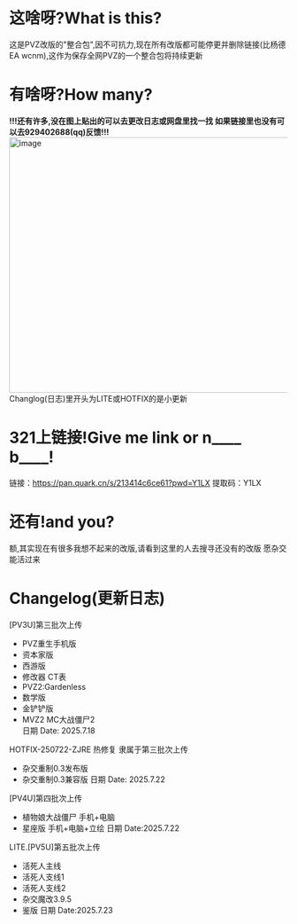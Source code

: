 # 这啥呀?What is this?
这是PVZ改版的"整合包",因不可抗力,现在所有改版都可能停更并删除链接(比杨德EA wcnm),这作为保存全网PVZ的一个整合包将持续更新<br />
# 有啥呀?How many?
**!!!还有许多,没在图上贴出的可以去更改日志或网盘里找一找 如果链接里也没有可以去929402688(qq)反馈!!!**
<img width="1429" height="461" alt="image" src="https://github.com/user-attachments/assets/26a5762a-5b42-467a-8ec9-a147dcef4df7" /><br />
Changlog(日志)里开头为LITE或HOTFIX的是小更新
# 321上链接!Give me link or n____ b____!
链接：https://pan.quark.cn/s/213414c6ce61?pwd=Y1LX
提取码：Y1LX
# 还有!and you?
额,其实现在有很多我想不起来的改版,请看到这里的人去搜寻还没有的改版
愿杂交能活过来
# Changelog(更新日志)
\[PV3U\]第三批次上传
+ PVZ重生手机版
+ 资本家版
+ 西游版
+ 修改器 CT表
+ PVZ2:Gardenless
+ 数学版
+ 金铲铲版
+ MVZ2 MC大战僵尸2<br>
日期 Date: 2025.7.18

HOTFIX-250722-ZJRE 热修复 隶属于第三批次上传
+ 杂交重制0.3发布版
+ 杂交重制0.3兼容版
日期 Date: 2025.7.22

\[PV4U\]第四批次上传
+ 植物娘大战僵尸 手机+电脑
+ 星座版 手机+电脑+立绘
日期 Date:2025.7.22

LITE.\[PV5U\]第五批次上传
+ 活死人主线
+ 活死人支线1
+ 活死人支线2
+ 杂交魔改3.9.5
+ 鉴版
日期 Date:2025.7.23
